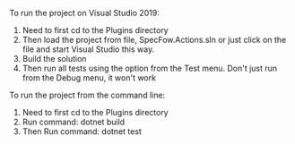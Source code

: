 To run the project on Visual Studio 2019:
  1. Need to first cd to the Plugins directory
  2. Then load the project from file,  SpecFow.Actions.sln or just click on the file and start Visual Studio this way.
  3. Build the solution 
  4. Then run all tests using the option from the Test menu.  Don't just run from the Debug menu, it won't work

To run the project from the command line:
  1. Need to first cd to the Plugins directory
  2. Run command: dotnet build
  3. Then Run command: dotnet test

